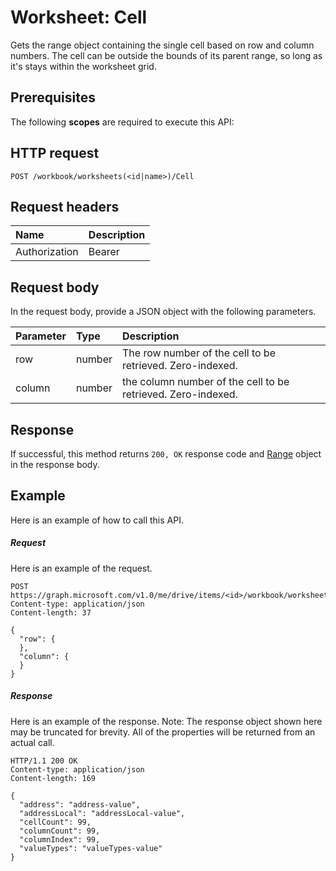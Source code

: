 # Worksheet: Cell

Gets the range object containing the single cell based on row and column numbers. The cell can be outside the bounds of its parent range, so long as it's stays within the worksheet grid.
## Prerequisites
The following **scopes** are required to execute this API: 
## HTTP request
<!-- { "blockType": "ignored" } -->
```http
POST /workbook/worksheets(<id|name>)/Cell

```
## Request headers
| Name       | Description|
|:---------------|:----------|
| Authorization  | Bearer <code>|


## Request body
In the request body, provide a JSON object with the following parameters.

| Parameter	   | Type	|Description|
|:---------------|:--------|:----------|
|row|number|The row number of the cell to be retrieved. Zero-indexed.|
|column|number|the column number of the cell to be retrieved. Zero-indexed.|

## Response
If successful, this method returns `200, OK` response code and [Range](../resources/range.md) object in the response body.

## Example
Here is an example of how to call this API.
##### Request
Here is an example of the request.
<!-- {
  "blockType": "request",
  "name": "worksheet_cell"
}-->
```http
POST https://graph.microsoft.com/v1.0/me/drive/items/<id>/workbook/worksheets(<id|name>)/Cell
Content-type: application/json
Content-length: 37

{
  "row": {
  },
  "column": {
  }
}
```

##### Response
Here is an example of the response. Note: The response object shown here may be truncated for brevity. All of the properties will be returned from an actual call.
<!-- {
  "blockType": "response",
  "truncated": true,
  "@odata.type": "microsoft.graph.range"
} -->
```http
HTTP/1.1 200 OK
Content-type: application/json
Content-length: 169

{
  "address": "address-value",
  "addressLocal": "addressLocal-value",
  "cellCount": 99,
  "columnCount": 99,
  "columnIndex": 99,
  "valueTypes": "valueTypes-value"
}
```

<!-- uuid: 8fcb5dbc-d5aa-4681-8e31-b001d5168d79
2015-10-25 14:57:30 UTC -->
<!-- {
  "type": "#page.annotation",
  "description": "Worksheet: Cell",
  "keywords": "",
  "section": "documentation",
  "tocPath": ""
}-->

<!-- {
  "type": "#page.annotation",
  "description": "",
  "tocPath": "Excel/worksheet/Get cell",
  "apiVersion": "v1.0",
  "section": "documentation",
  "canonicalURL": ""
} -->
